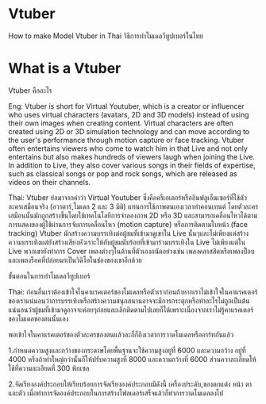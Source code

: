 # Vtuber
How to make Model Vtuber in Thai
วิธีการทำโมเดลวีทูปเบอร์ในไทย

# What is a Vtuber
Vtuber คืออะไร

Eng: Vtuber is short for Virtual Youtuber, which is a creator or influencer who uses virtual characters (avatars, 2D and 3D models) instead of using their own images when creating content. Virtual characters are often created using 2D or 3D simulation technology and can move according to the user's performance through motion capture or face tracking. Vtuber often entertains viewers who come to watch him in that Live and not only entertains but also makes hundreds of viewers laugh when joining the Live. In addition to Live, they also cover various songs in their fields of expertise, such as classical songs or pop and rock songs, which are released as videos on their channels.

Thai: Vtuber ย่อมาจากคำว่า Virtual Youtuber ซึ่งคือครีเอเตอร์หรืออินฟลูเอ็นเซอร์ที่ใช้ตัวละครเสมือนจริง (อวาตาร์,โมเดล 2 และ 3 มิติ) แทนการใช้ภาพตนเองเวลาทำคอนเทนต์ โดยตัวละครเสมือนนั้นมักถูกสร้างขึ้นโดยใช้เทคโนโลยีการจำลองภาพ 2D หรือ 3D และสามารถเคลื่อนไหวได้ตามการแสดงของผู้ใช้ผ่านการจับการเคลื่อนไหว (motion capture) หรือการติดตามใบหน้า (face tracking)
Vtuber มักสร้างความบรรเทิงต่อผู้ชมที่เข้ามาดูเขาใน Live นั้นๆและไม่เพียงแต่สร้างความบรรเทิงแต่ยังสร้างเสียงหัวเราะให้กับผู้ชมนับร้อยที่เข้ามาร่วมบรรเทิงใน Live ไม่เพียงแต่ใน Live พวกเขายังทำการ Cover เพลงต่างๆในด้านที่ตัวเองถนัดอย่างเช่น เพลงคลาสสิคหรือเพลงป็อบและเพลงร็อคที่ปล่อยมาเป็นวิดิโอในช่องของเขาอีกด้วย

ขั้นตอนในการทำโมเดลวีทูปเบอร์

Thai: ก่อนอื่นเราต้องเข้าใจในคาแรคเตอร์ของโมเดลหรือตัวเราก่อนถ้าหากเราไม่เข้าใจในคาแรคเตอร์ของเราแน่นอนว่าการบรรเทิงหรือสร้างความสนุกสนานอาจจะมีการกระตุกหรือทำอะไรไม่ถูกเป็นต้นแน่นอนว่าผู้ชมที่เข้ามาดูอาจจะค่อยๆถ่อยและเลิกติดตามไปเลยก็ได้เพราะเนื่องจากเราไม่รู้คาแรคเตอร์ของโมเดลของตนนั้นเอง

พอเข้าใจในคาแรคเตอร์ของตัวละครของตนแล้วละก็ก็ถึงเวลาการวาดโมเดลหรืออาร์ทกันแล้ว

1.กำหนดความสูงและกว้างของกระดาษโดยพื้นฐานจะใช้ความสูงอยู่ที่ 6000 และความกว้าง อยู่ที่ 4000 หรือถ้าทำใหญ่กว่านั้นก็ให้ปรับความสูงที่ 8000 และความกว้างที่ 6000 ส่วนควาละเอียดให้ใช้ที่ความละเอียดที่ 300 พิกเซล

2.จัดเรียงองค์ประกอบให้เรียบร้อยการจัดเรียงองค์ประกอบมีดังนี้ เครื่องประดับ,ของตกแต่ง หน้า ตา และตัว เมื่อทำการจัดองค์ประกอบในการสร้างโฟลเดอร์เสร็จแล้วก็ทำการวาดโมเดลลงไป








